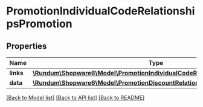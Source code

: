 # PromotionIndividualCodeRelationshipsPromotion

## Properties
Name | Type | Description | Notes
------------ | ------------- | ------------- | -------------
**links** | [**\Rundum\Shopware6\Model\PromotionIndividualCodeRelationshipsPromotionLinks**](PromotionIndividualCodeRelationshipsPromotionLinks.md) |  | [optional] 
**data** | [**\Rundum\Shopware6\Model\PromotionDiscountRelationshipsPromotionData**](PromotionDiscountRelationshipsPromotionData.md) |  | [optional] 

[[Back to Model list]](../../README.md#documentation-for-models) [[Back to API list]](../../README.md#documentation-for-api-endpoints) [[Back to README]](../../README.md)


